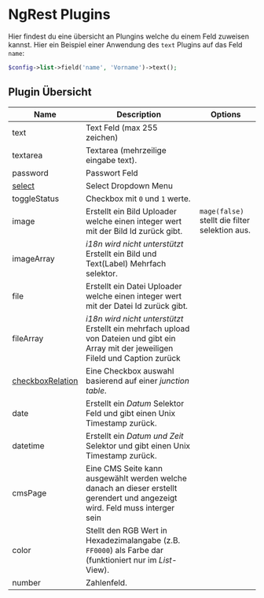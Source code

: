 NgRest Plugins
==============
Hier findest du eine übersicht an Plungins welche du einem Feld zuweisen kannst. Hier ein Beispiel einer Anwendung des `text` Plugins auf das Feld `name`:

```php
$config->list->field('name', 'Vorname')->text();
```

Plugin Übersicht
-----------

|Name                                                  |Description | Options
|-------------------                                   |------------- | --- 
|text                                                  |Text Feld (max 255 zeichen)|
|textarea                                              |Textarea (mehrzeilige eingabe text). |
|password                                              |Passwort Feld|
|[select](ngrest-plugin-select.md)                	|Select Dropdown Menu|
|toggleStatus                                          |Checkbox mit `0` und `1` werte.|
|image                                                 |Erstellt ein Bild Uploader welche einen integer wert mit der Bild Id zurück gibt.| `mage(false)` stellt die filter selektion aus.
|imageArray                                            |*i18n wird nicht unterstützt* Erstellt ein Bild und Text(Label) Mehrfach selektor.|
|file                                                  |Erstellt ein Datei Uploader welche einen integer wert mit der Datei Id zurück gibt.|
|fileArray											   |*i18n wird nicht unterstützt* Erstellt ein mehrfach upload von Dateien und gibt ein Array mit der jeweiligen FileId und Caption zurück|
|[checkboxRelation](ngrest-plugin-checkboxrelation.md) |Eine Checkbox auswahl basierend auf einer *junction table*. |
|date                                          |Erstellt ein *Datum* Selektor Feld und gibt einen Unix Timestamp zurück.|
|datetime                                          |Erstellt ein *Datum und Zeit* Selektor und gibt einen Unix Timestamp zurück.|
|cmsPage    |Eine CMS Seite kann ausgewählt werden welche danach an dieser erstellt gerendert und angezeigt wird. Feld muss interger sein|
|color                                                  |Stellt den RGB Wert in Hexadezimalangabe (z.B. `FF0000`) als Farbe dar (funktioniert nur im *List*-View).|
|number                                                  |Zahlenfeld.|
